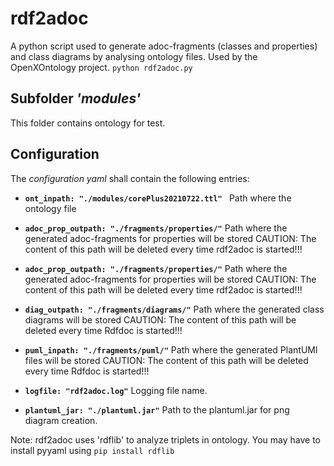 # rdf2adoc

A python script used to generate adoc-fragments (classes and properties) and class diagrams by analysing ontology files.
Used by the OpenXOntology project.
`python rdf2adoc.py`

## Subfolder _'modules'_
This folder contains ontology for test.

## Configuration
The *configuration yaml* shall contain the following entries:

* **`ont_inpath: "./modules/corePlus20210722.ttl" `**
Path where the ontology file
  
* **`adoc_prop_outpath: "./fragments/properties/"`**
Path where the generated adoc-fragments for properties will be stored
CAUTION: The content of this path will be deleted every time rdf2adoc is started!!!

* **`adoc_prop_outpath: "./fragments/properties/"`**
Path where the generated adoc-fragments for properties will be stored
CAUTION: The content of this path will be deleted every time rdf2adoc is started!!!

* **`diag_outpath: "./fragments/diagrams/"`**
Path where the generated class diagrams will be stored
CAUTION: The content of this path will be deleted every time Rdfdoc is started!!!
  
* **`puml_inpath: "./fragments/puml/"`**
Path where the generated PlantUMl files will be stored
CAUTION: The content of this path will be deleted every time Rdfdoc is started!!!
  
*  **`logfile: "rdf2adoc.log"`**
Logging file name.

* **`plantuml_jar: "./plantuml.jar"`**
Path to the plantuml.jar for png diagram creation.

Note: rdf2adoc uses 'rdflib' to analyze triplets in ontology. You may have to install pyyaml using `pip install rdflib`
